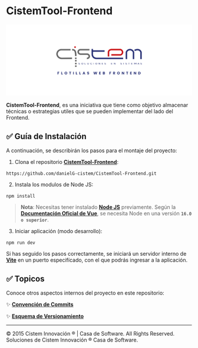 # **CistemTool-Frontend**

<img src="./docs/img/banner.png" alt="Banner Cistem" width=700/>

**CistemTool-Frontend**, es una iniciativa que tiene como objetivo almacenar técnicas o estrategias utiles que se pueden implementar del lado del Frontend.

## ✅ **Guía de Instalación**

A continuación, se describirán los pasos para el montaje del proyecto:

1. Clona el repositorio **[CistemTool-Frontend](https://github.com/danielG-cistem/CistemTool-Frontend.git)**:

```
https://github.com/danielG-cistem/CistemTool-Frontend.git
```

2. Instala los modulos de Node JS: 

```
npm install
```

> **Nota**: Necesitas tener instalado **[Node JS](https://nodejs.org/en/)** previamente. Según la **[Documentación Oficial de Vue](https://vuejs.org/guide/quick-start.html#creating-a-vue-application)**, se necesita Node en una versión **```16.0 o superior```**.

3. Iniciar aplicación (modo desarrollo):

```
npm run dev
```

Si has seguido los pasos correctamente, se iniciará un servidor interno de **[Vite](https://vitejs.dev/)** en un puerto especifícado, con el que podrás ingresar a la aplicación.

## ✅ **Topicos**

Conoce otros aspectos internos del proyecto en este repositorio:

✨ **[Convención de Commits](./docs/CONVENTIONAL_COMMITS.md)**

✨ **[Esquema de Versionamiento](./docs/VERSIONING_SCHEME.MD)**

---
© 2015 Cistem Innovación ® | Casa de Software. All Rights Reserved. Soluciones de Cistem Innovación ® Casa de Software.
